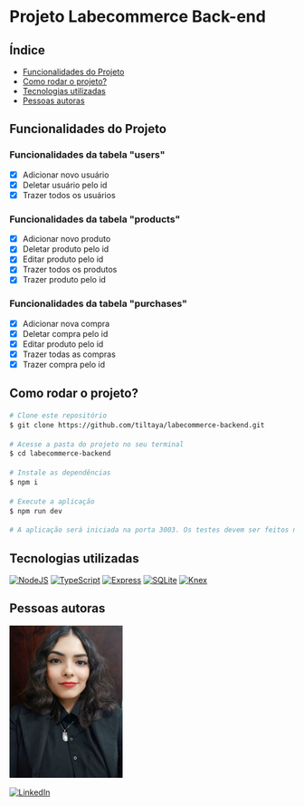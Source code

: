 # Projeto Labecommerce Back-end

## Índice

- <a href="#-funcionalidades">Funcionalidades do Projeto</a>
- <a href="#-rodar">Como rodar o projeto?</a>
- <a href="#-tecnologias-utilizadas">Tecnologias utilizadas</a>
- <a href="#-autoras">Pessoas autoras</a>

## Funcionalidades do Projeto

### Funcionalidades da tabela "users"

- [X] Adicionar novo usuário
- [X] Deletar usuário pelo id
- [X] Trazer todos os usuários

### Funcionalidades da tabela "products"

- [X] Adicionar novo produto
- [X] Deletar produto pelo id
- [X] Editar produto pelo id
- [X] Trazer todos os produtos
- [X] Trazer produto pelo id

### Funcionalidades da tabela "purchases"

- [X] Adicionar nova compra
- [X] Deletar compra pelo id
- [X] Editar produto pelo id
- [X] Trazer todas as compras
- [X] Trazer compra pelo id

## Como rodar o projeto?

```bash
# Clone este repositório
$ git clone https://github.com/tiltaya/labecommerce-backend.git

# Acesse a pasta do projeto no seu terminal
$ cd labecommerce-backend

# Instale as dependências
$ npm i

# Execute a aplicação
$ npm run dev

# A aplicação será iniciada na porta 3003. Os testes devem ser feitos na API da aplicação: https://www.postman.com/tiltaya/workspace/labecommerce-back-end/documentation/26594539-92ddcf48-5f5f-4980-bf98-bd86a620f92e?entity=&branch=&version=
```

## Tecnologias utilizadas

[![NodeJS](https://img.shields.io/badge/node.js-6DA55F?style=for-the-badge&logo=node.js&logoColor=white)](https://nodejs.org/pt-br/about)
[![TypeScript](https://img.shields.io/badge/TypeScript-007ACC?style=for-the-badge&logo=typescript&logoColor=white)](https://www.typescriptlang.org/pt/)
[![Express](https://img.shields.io/badge/express.js-%23404d59.svg?style=for-the-badge&logo=express&logoColor=%2361DAFB)](https://expressjs.com/pt-br/)
[![SQLite](https://img.shields.io/badge/SQLite-000?style=for-the-badge&logo=sqlite&logoColor=07405E)](https://www.sqlite.org/docs.html)
[![Knex](https://img.shields.io/badge/Knex%20-%20gray?style=for-the-badge&logo=knexdotjs&logoColor=white)](https://knexjs.org/guide/)

## Pessoas autoras

<img style="width:200px" src="./assets/img.jpeg" alt="Imagem de Tainá">

[![LinkedIn](https://img.shields.io/badge/LinkedIn-0077B5?style=for-the-badge&logo=linkedin&logoColor=white)](https://www.linkedin.com/in/taina-alves-oliveira/)
